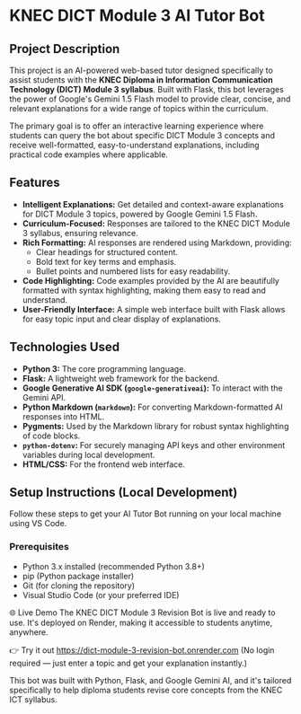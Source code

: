 # KNEC DICT Module 3 AI Tutor Bot

## Project Description

This project is an AI-powered web-based tutor designed specifically to assist students with the **KNEC Diploma in Information Communication Technology (DICT) Module 3 syllabus**. Built with Flask, this bot leverages the power of Google's Gemini 1.5 Flash model to provide clear, concise, and relevant explanations for a wide range of topics within the curriculum.

The primary goal is to offer an interactive learning experience where students can query the bot about specific DICT Module 3 concepts and receive well-formatted, easy-to-understand explanations, including practical code examples where applicable.

## Features

* **Intelligent Explanations:** Get detailed and context-aware explanations for DICT Module 3 topics, powered by Google Gemini 1.5 Flash.
* **Curriculum-Focused:** Responses are tailored to the KNEC DICT Module 3 syllabus, ensuring relevance.
* **Rich Formatting:** AI responses are rendered using Markdown, providing:
    * Clear headings for structured content.
    * Bold text for key terms and emphasis.
    * Bullet points and numbered lists for easy readability.
* **Code Highlighting:** Code examples provided by the AI are beautifully formatted with syntax highlighting, making them easy to read and understand.
* **User-Friendly Interface:** A simple web interface built with Flask allows for easy topic input and clear display of explanations.

## Technologies Used

* **Python 3:** The core programming language.
* **Flask:** A lightweight web framework for the backend.
* **Google Generative AI SDK (`google-generativeai`):** To interact with the Gemini API.
* **Python Markdown (`markdown`):** For converting Markdown-formatted AI responses into HTML.
* **Pygments:** Used by the Markdown library for robust syntax highlighting of code blocks.
* **`python-dotenv`:** For securely managing API keys and other environment variables during local development.
* **HTML/CSS:** For the frontend web interface.

## Setup Instructions (Local Development)

Follow these steps to get your AI Tutor Bot running on your local machine using VS Code.

### Prerequisites

* Python 3.x installed (recommended Python 3.8+)
* pip (Python package installer)
* Git (for cloning the repository)
* Visual Studio Code (or your preferred IDE)

🌐 Live Demo
The KNEC DICT Module 3 Revision Bot is live and ready to use. It's deployed on Render, making it accessible to students anytime, anywhere.

👉 Try it out https://dict-module-3-revision-bot.onrender.com
(No login required — just enter a topic and get your explanation instantly.)

This bot was built with Python, Flask, and Google Gemini AI, and it's tailored specifically to help diploma students revise core concepts from the KNEC ICT syllabus.

